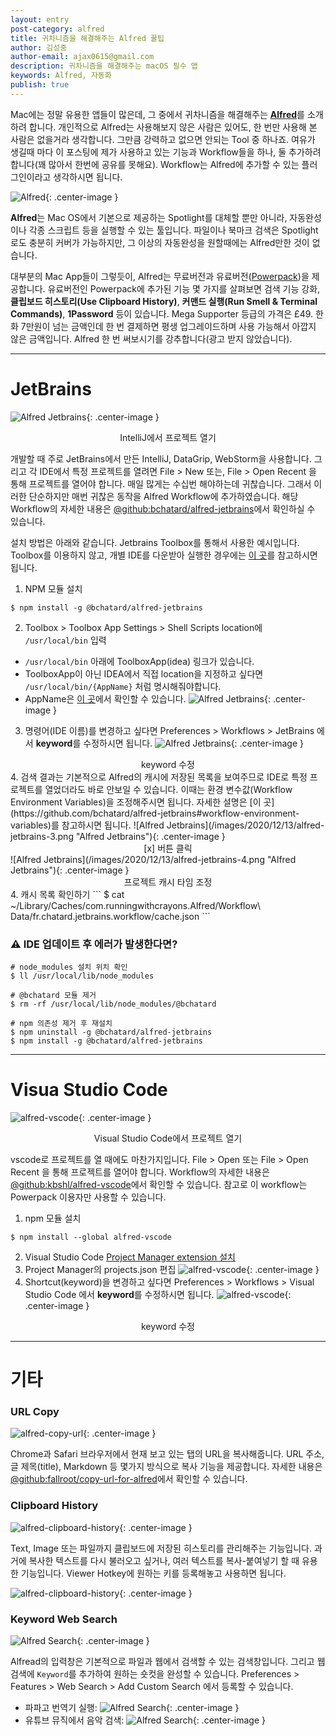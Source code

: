 ```yaml
---
layout: entry
post-category: alfred
title: 귀차니즘을 해결해주는 Alfred 꿀팁
author: 김성중
author-email: ajax0615@gmail.com
description: 귀차니즘을 해결해주는 macOS 필수 앱
keywords: Alfred, 자동화
publish: true
---
```


Mac에는 정말 유용한 앱들이 많은데, 그 중에서 귀차니즘을 해결해주는 [**Alfred**](https://www.alfredapp.com/)를 소개하려 합니다. 개인적으로 Alfred는 사용해보지 않은 사람은 있어도, 한 번만 사용해 본 사람은 없을거라 생각합니다. 그만큼 강력하고 없으면 안되는 Tool 중 하나죠. 여유가 생길때 마다 이 포스팅에 제가 사용하고 있는 기능과 Workflow들을 하나, 둘 추가하려 합니다(꽤 많아서 한번에 공유를 못해요). Workflow는 Alfred에 추가할 수 있는 플러그인이라고 생각하시면 됩니다.

![Alfred](/images/2020/12/13/alfred.png "Alfred"){: .center-image }

**Alfred**는 Mac OS에서 기본으로 제공하는 Spotlight를 대체할 뿐만 아니라, 자동완성이나 각종 스크립트 등을 실행할 수 있는 툴입니다. 파일이나 북마크 검색은 Spotlight로도 충분히 커버가 가능하지만, 그 이상의 자동완성을 원할때에는 Alfred만한 것이 없습니다.

대부분의 Mac App들이 그렇듯이, Alfred는 무료버전과 유료버전([Powerpack](https://www.alfredapp.com/powerpack/))을 제공합니다. 유료버전인 Powerpack에 추가된 기능 몇 가지를 살펴보면 검색 기능 강화, **클립보드 히스토리(Use Clipboard History)**, **커맨드 실행(Run Smell & Terminal Commands)**, **1Password** 등이 있습니다. Mega Supporter 등급의 가격은 £49. 한화 7만원이 넘는 금액인데 한 번 결제하면 평생 업그레이드하며 사용 가능해서 아깝지 않은 금액입니다. Alfred 한 번 써보시기를 강추합니다(광고 받지 않았습니다).

---

# JetBrains
![Alfred Jetbrains](/images/2020/12/13/alfred-jetbrains.gif "Alfred Jetbrains"){: .center-image }
<center>IntelliJ에서 프로젝트 열기</center>

개발할 때 주로 JetBrains에서 만든 IntelliJ, DataGrip, WebStorm을 사용합니다. 그리고 각 IDE에서 특정 프로젝트를 열려면 File \> New 또는, File \> Open Recent 을 통해 프로젝트를 열어야 합니다. 매일 많게는 수십번 해야하는데 귀찮습니다. 그래서 이러한 단순하지만 매번 귀찮은 동작을 Alfred Workflow에 추가하였습니다. 해당 Workflow의 자세한 내용은 [@github:bchatard/alfred-jetbrains](https://github.com/bchatard/alfred-jetbrains)에서 확인하실 수 있습니다.

설치 방법은 아래와 같습니다. Jetbrains Toolbox를 통해서 사용한 예시입니다. Toolbox를 이용하지 않고, 개별 IDE를 다운받아 실행한 경우에는 [이 곳](https://github.com/bchatard/alfred-jetbrains#init-shell-script)를 참고하시면 됩니다.

1. NPM 모듈 설치
  ```
  $ npm install -g @bchatard/alfred-jetbrains
  ```
2. Toolbox > Toolbox App Settings > Shell Scripts location에 `/usr/local/bin` 입력
  - `/usr/local/bin` 아래에 ToolboxApp(idea) 링크가 있습니다.
  - ToolboxApp이 아닌 IDEA에서 직접 location을 지정하고 싶다면 `/usr/local/bin/{AppName}` 처럼 명시해줘야합니다.
  - AppName은 [이 곳](https://github.com/bchatard/jetbrains-alfred-workflow#default-keywords)에서 확인할 수 있습니다.
  ![Alfred Jetbrains](/images/2020/12/13/alfred-jetbrains-1.png "Alfred Jetbrains"){: .center-image }
3. 명령어(IDE 이름)를 변경하고 싶다면 Preferences \> Workflows \> JetBrains 에서 **keyword**를 수정하시면 됩니다.
  ![Alfred Jetbrains](/images/2020/12/13/alfred-jetbrains-2.png "Alfred Jetbrains"){: .center-image }
  <center>keyword 수정</center>
4. 검색 결과는 기본적으로 Alfred의 캐시에 저장된 목록을 보여주므로 IDE로 특정 프로젝트를 열었더라도 바로 안보일 수 있습니다. 이때는 환경 변수값(Workflow Environment Variables)을 조정해주시면 됩니다. 자세한 설명은 [이 곳](https://github.com/bchatard/alfred-jetbrains#workflow-environment-variables)를 참고하시면 됩니다.
  ![Alfred Jetbrains](/images/2020/12/13/alfred-jetbrains-3.png "Alfred Jetbrains"){: .center-image }
  <center>[x] 버튼 클릭</center>
  ![Alfred Jetbrains](/images/2020/12/13/alfred-jetbrains-4.png "Alfred Jetbrains"){: .center-image }
  <center>프로젝트 캐시 타임 조정</center>
4. 캐시 목록 확인하기
  ```
  $ cat ~/Library/Caches/com.runningwithcrayons.Alfred/Workflow\ Data/fr.chatard.jetbrains.workflow/cache.json
  ```

### ⚠️ IDE 업데이트 후 에러가 발생한다면?

```
# node_modules 설치 위치 확인
$ ll /usr/local/lib/node_modules

# @bchatard 모듈 제거
$ rm -rf /usr/local/lib/node_modules/@bchatard

# npm 의존성 제거 후 재설치
$ npm uninstall -g @bchatard/alfred-jetbrains
$ npm install -g @bchatard/alfred-jetbrains
```

---

# Visua Studio Code
![alfred-vscode](/images/2020/12/13/alfred-vscode-1.gif "alfred-vscode"){: .center-image }
<center>Visual Studio Code에서 프로젝트 열기</center>

vscode로 프로젝트를 열 때에도 마찬가지입니다. File \> Open 또는 File \> Open Recent 을 통해 프로젝트를 열어야 합니다.
Workflow의 자세한 내용은 [@github:kbshl/alfred-vscode](https://github.com/kbshl/alfred-vscode)에서 확인할 수 있습니다. 참고로 이 workflow는 Powerpack 이용자만 사용할 수 있습니다.

1. npm 모듈 설치
  ```
  $ npm install --global alfred-vscode
  ```
2. Visual Studio Code [Project Manager extension 설치](https://marketplace.visualstudio.com/items?itemName=alefragnani.project-manager)
3. Project Manager의 projects.json 편집
  ![alfred-vscode](/images/2020/12/13/alfred-vscode-2.png "alfred-vscode"){: .center-image }
4. Shortcut(keyword)을 변경하고 싶다면 Preferences \> Workflows \> Visual Studio Code 에서 **keyword**를 수정하시면 됩니다.
  ![alfred-vscode](/images/2020/12/13/alfred-vscode-3.png "alfred-vscode"){: .center-image }
  <center>keyword 수정</center>

---

# 기타

### URL Copy
![alfred-copy-url](/images/2020/12/13/alfred-copy-url.gif "alfred-copy-url"){: .center-image }

Chrome과 Safari 브라우저에서 현재 보고 있는 탭의 URL을 복사해줍니다. URL 주소, 글 제목(title), Markdown 등 몇가지 방식으로 복사 기능을 제공합니다. 자세한 내용은 [@github:fallroot/copy-url-for-alfred](https://github.com/fallroot/copy-url-for-alfred)에서 확인할 수 있습니다.

### Clipboard History
![alfred-clipboard-history](/images/2020/12/13/alfred-clipboard-history-1.gif "alfred-copy-url"){: .center-image }

Text, Image 또는 파일까지 클립보드에 저장된 히스토리를 관리해주는 기능입니다. 과거에 복사한 텍스트를 다시 불러오고 싶거나, 여러 텍스트를 복사-붙여넣기 할 때 유용한 기능입니다. Viewer Hotkey에 원하는 키를 등록해놓고 사용하면 됩니다.

![alfred-clipboard-history](/images/2020/12/13/alfred-clipboard-history-2.png "alfred-copy-url"){: .center-image }

### Keyword Web Search
![Alfred Search](/images/2020/12/13/alfred-search.gif "Alfred Search"){: .center-image }

Alfread의 입력창은 기본적으로 파일과 웹에서 검색할 수 있는 검색창입니다. 그리고 웹 검색에 `Keyword`를 추가하여 원하는 숏컷을 완성할 수 있습니다. Preferences \> Features \> Web Search \> Add Custom Search 에서 등록할 수 있습니다.

- 파파고 번역기 실행: ![Alfred Search](/images/2020/12/13/alfred-search-1.png "Alfred Search"){: .center-image }
- 유튜브 뮤직에서 음악 검색: ![Alfred Search](/images/2020/12/13/alfred-search-2.png "Alfred Search"){: .center-image }
